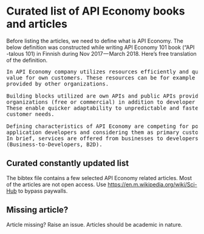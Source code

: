 # Curated list of API Economy books and articles


Before listing the articles, we need to define what is API Economy. The below definition was constructed while writing API Economy 101 book (“API -talous 101) in Finnish during Nov 2017 — March 2018. Here’s free translation of the definition.

<pre>
In API Economy company utilizes resources efficiently and quickly to create added 
value for own customers. These resources can be for example data or function 
provided by other organizations.

Building blocks utilized are own APIs and public APIs provided by other 
organizations (free or commercial) in addition to developer communities. 
These enable quicker adaptability to unpredictable and faster changing 
customer needs.

Defining characteristics of API Economy are competing for popularity among 
application developers and considering them as primary customers. 
In brief, services are offered from businesses to developers 
(Business-to-Developers, B2D).
</pre>

## Curated constantly updated list

The bibtex file contains a few selected API Economy related articles. Most of the articles are not open access. Use https://en.m.wikipedia.org/wiki/Sci-Hub to bypass paywalls.


## Missing article?

Article missing? Raise an issue. Articles should be academic in nature.
